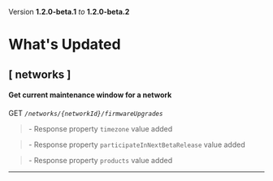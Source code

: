 Version **1.2.0-beta.1** _to_ **1.2.0-beta.2**

What's Updated
==============

\[ networks \]
--------------

#### Get current maintenance window for a network

GET _`/networks/{networkId}/firmwareUpgrades`_

> \- Response property `timezone` value added

> \- Response property `participateInNextBetaRelease` value added

> \- Response property `products` value added

* * *